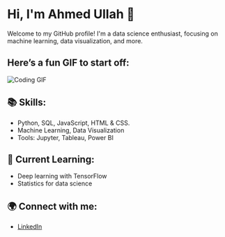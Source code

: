 # Hi, I'm Ahmed Ullah 👋

Welcome to my GitHub profile! I'm a data science enthusiast, focusing on machine learning, data visualization, and more. 

## Here’s a fun GIF to start off:

![Coding GIF](https://media.giphy.com/media/6pGoOIFQOLY6XQmww5/giphy.gif)

## 📚 Skills:
- Python, SQL, JavaScript, HTML & CSS.
- Machine Learning, Data Visualization
- Tools: Jupyter, Tableau, Power BI

## 🚀 Current Learning:
- Deep learning with TensorFlow
- Statistics for data science

## 🌍 Connect with me:
- [LinkedIn](https://www.linkedin.com/in/yourprofile)
